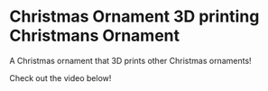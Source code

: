 # Christmas Ornament 3D printing Christmans Ornament

A Christmas ornament that 3D prints other Christmas ornaments!

Check out the video below!
